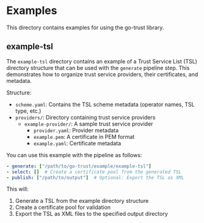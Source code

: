 # Examples

This directory contains examples for using the go-trust library.

## example-tsl

The `example-tsl` directory contains an example of a Trust Service List (TSL) directory structure that can be used with the `generate` pipeline step. This demonstrates how to organize trust service providers, their certificates, and metadata.

Structure:
- `scheme.yaml`: Contains the TSL scheme metadata (operator names, TSL type, etc.)
- `providers/`: Directory containing trust service providers
  - `example-provider/`: A sample trust service provider
    - `provider.yaml`: Provider metadata
    - `example.pem`: A certificate in PEM format
    - `example.yaml`: Certificate metadata

You can use this example with the pipeline as follows:

```yaml
- generate: ["/path/to/go-trust/example/example-tsl"]
- select: []  # Create a certificate pool from the generated TSL
- publish: ["/path/to/output"]  # Optional: Export the TSL as XML
```

This will:
1. Generate a TSL from the example directory structure
2. Create a certificate pool for validation
3. Export the TSL as XML files to the specified output directory